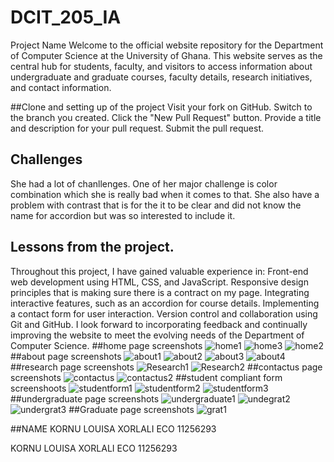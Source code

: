 # DCIT_205_IA 
 Project Name
Welcome to the official website repository for the Department of Computer Science at the University of Ghana. This website serves as the central hub for students, faculty, and visitors to access information about undergraduate and graduate courses, faculty details, research initiatives, and contact information.

##Clone and setting up of the project
Visit your fork on GitHub.
Switch to the branch you created.
Click the "New Pull Request" button.
Provide a title and description for your pull request.
Submit the pull request.

## Challenges
She had a lot of chanllenges. One of her major challenge is color combination which she is really bad when it comes to that. She also have a problem with contrast that is for the it to be clear and did not know the name for accordion but was so interested to include it.


## Lessons from the project.
Throughout this project, I have gained valuable experience in:
Front-end web development using HTML, CSS, and JavaScript.
Responsive design principles that is making sure there is a contract on my page.
Integrating interactive features, such as an accordion for course details.
Implementing a contact form for user interaction.
Version control and collaboration using Git and GitHub.
I look forward to incorporating feedback and continually improving the website to meet the evolving needs of the Department of Computer Science.
##home page screenshots
![home1](https://github.com/LouisaEco/DCIT_205_IA/assets/147488916/97c38bb6-35ef-4e0f-b848-4d3975ea3fe3)
![home3](https://github.com/LouisaEco/DCIT_205_IA/assets/147488916/729fd164-5e31-41bf-9d9f-f70a125d9da4)
![home2](https://github.com/LouisaEco/DCIT_205_IA/assets/147488916/f0b20256-b0f0-4c3b-95d6-56827f40df94)
##about page screenshots
![about1](https://github.com/LouisaEco/DCIT_205_IA/assets/147488916/dac0ff85-c5eb-42ab-833d-12897046bce2)
![about2](https://github.com/LouisaEco/DCIT_205_IA/assets/147488916/49ce86e6-c039-4059-b223-171ebd4018a3)
![about3](https://github.com/LouisaEco/DCIT_205_IA/assets/147488916/257058b2-dfc0-4137-9334-6a5a8a8c379a)
![about4](https://github.com/LouisaEco/DCIT_205_IA/assets/147488916/fb3a87fc-30de-4952-9973-bfbe41e79ba6)
##research page screenshots
![Research1](https://github.com/LouisaEco/DCIT_205_IA/assets/147488916/25855bab-3981-451b-ae99-11af5fe266a6)
![Research2](https://github.com/LouisaEco/DCIT_205_IA/assets/147488916/62f6c60c-a532-4927-9e55-978d148fa9ec)
##contactus page screenshots
![contactus](https://github.com/LouisaEco/DCIT_205_IA/assets/147488916/a4d49c9d-856b-46b0-a2ef-fb70855696d1)
![contactus2](https://github.com/LouisaEco/DCIT_205_IA/assets/147488916/0902ce1e-15ad-4ec8-bab5-42f84a4f76eb)
##student compliant form screenshoots
![studentform1](https://github.com/LouisaEco/DCIT_205_IA/assets/147488916/564eab39-f540-4c4c-bbf9-4455d4fc5f20)
![studentform2](https://github.com/LouisaEco/DCIT_205_IA/assets/147488916/9a5fc304-a5ce-4e1a-90fb-c2765c526845)
![studentform3](https://github.com/LouisaEco/DCIT_205_IA/assets/147488916/178d5946-f4c3-4bbd-b413-44ac3049ad5e)
##undergraduate page screenshots
![undergraduate1](https://github.com/LouisaEco/DCIT_205_IA/assets/147488916/b37e6c1a-82ff-46ab-9af3-7837c78a14d6)
![undegrat2](https://github.com/LouisaEco/DCIT_205_IA/assets/147488916/30450515-4238-4aa8-8749-ed0d513a6bfe)
![undergrat3](https://github.com/LouisaEco/DCIT_205_IA/assets/147488916/aa1f0574-3148-45f3-813c-3ff460c4054c)
##Graduate page screenshots
![grat1](https://github.com/LouisaEco/DCIT_205_IA/assets/147488916/a9a7a88c-b9b5-4bcf-a8cd-cb9507357a04)




##NAME
KORNU LOUISA XORLALI ECO 11256293

KORNU LOUISA XORLALI ECO 11256293
